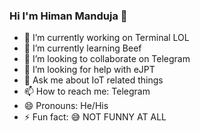 ### Hi I'm Himan Manduja 👋

- 🔭 I’m currently working on Terminal LOL
- 🌱 I’m currently learning Beef
- 👯 I’m looking to collaborate on Telegram
- 🤔 I’m looking for help with eJPT
- 💬 Ask me about IoT related things
- 📫 How to reach me: Telegram
- 😄 Pronouns: He/His
- ⚡ Fun fact: 😅 NOT FUNNY AT ALL
